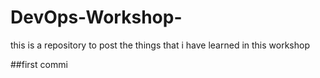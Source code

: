 # DevOps-Workshop-
this is a repository to post the things that i have learned in this workshop

##first commi